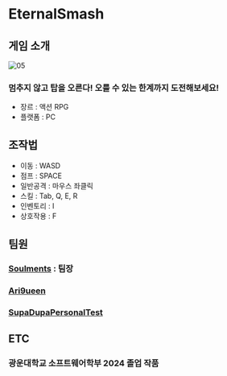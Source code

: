 # EternalSmash

## 게임 소개
![05](https://github.com/user-attachments/assets/fc7b24c6-bf46-4359-bb8c-3659820ec97d)
### 멈추지 않고 탑을 오른다! 오를 수 있는 한계까지 도전해보세요!
- 장르 : 액션 RPG
- 플랫폼 : PC

## 조작법
- 이동 : WASD
- 점프 : SPACE
- 일반공격 : 마우스 좌클릭
- 스킬 : Tab, Q, E, R
- 인벤토리 : I
- 상호작용 : F

## 팀원
### [Soulments](https://github.com/Soulments) : 팀장
### [Ari9ueen](https://github.com/Ari9ueen)
### [SupaDupaPersonalTest](https://github.com/SupaDupaPersonalTest)

## ETC
### 광운대학교 소프트웨어학부 2024 졸업 작품

